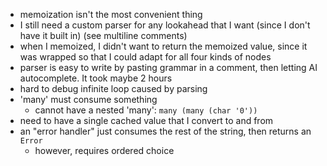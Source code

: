 - memoization isn't the most convenient thing
- I still need a custom parser for any lookahead that I want (since I don't have it built in) (see multiline comments)
- when I memoized, I didn't want to return the memoized value, since it was wrapped so that I could adapt for all four kinds of nodes
- parser is easy to write by pasting grammar in a comment, then letting AI autocomplete. It took maybe 2 hours
- hard to debug infinite loop caused by parsing
- 'many' must consume something
  - cannot have a nested 'many': `many (many (char '0'))`
- need to have a single cached value that I convert to and from
- an "error handler" just consumes the rest of the string, then returns an `Error`
  - however, requires ordered choice